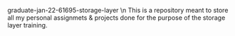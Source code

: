 graduate-jan-22-61695-storage-layer \n
This is a repository meant to store all my personal assignmets & projects done
for the purpose of the storage layer training.
